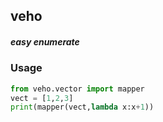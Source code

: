 ## veho
##### easy enumerate

### Usage
```python
from veho.vector import mapper
vect = [1,2,3]
print(mapper(vect,lambda x:x+1))
```